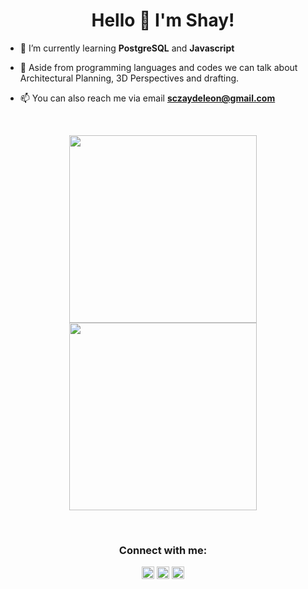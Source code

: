 <h1 align="center">Hello 👋 I'm Shay!</h1>


- 🌱 I’m currently learning **PostgreSQL** and **Javascript**

- 💬 Aside from programming languages and codes we can talk about Architectural Planning, 3D Perspectives and drafting.

- 📫 You can also reach me via email **sczaydeleon@gmail.com**
<br>
<p align="center">
<img src="https://little.kylerconway.com/images/golang-what.gif" width="300"><img src="https://intro.rustbridge.com/img/ferris.gif" width="300">
</p>
<br>
<h3 align="center">Connect with me:</h3>
<p align="center">
<a href="https://twitter.com/hey_elpeeda" target="_blank"><img align="center" src="https://cdn.jsdelivr.net/npm/simple-icons@3.0.1/icons/twitter.svg" alt="heyelpeeda" height="20" width="20" /></a>
<a href="https://linkedin.com/in/heyelpeeda" target="_blank"><img align="center" src="https://cdn.jsdelivr.net/npm/simple-icons@3.0.1/icons/linkedin.svg" alt="heyelpeeda" height="20" width="20" /></a>
<a href="https://instagram.com/sool.ace" target="_blank"><img align="center" src="https://cdn.jsdelivr.net/npm/simple-icons@3.0.1/icons/instagram.svg" alt="heyelpeeda" height="20" width="20" /></a>
</p>
